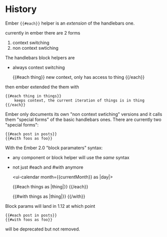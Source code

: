 # History

Ember `{{#each}}` helper is an _extension_ of the handlebars one.

currently in ember there are 2 forms

1. context switching
2. non context swtiching

The handlebars block helpers are

* always context switching

    {{#each thing}}
        new context, only has access to thing
    {{/each}}

then ember extended the them with

    {{#each thing in things}}
        keeps context, the current iteration of things is in thing
    {{/each}}

Ember only documents its own "non context swtiching" versions and it calls them
"special forms" of the basic handlebars ones. There are currently two "special forms":

```
{{#each post in posts}}
{{#with foos as foo}}
```

With the Ember 2.0 "block paramaters" syntax:

* any component or block helper will use the _same_ syntax
* not just #each and #with anymore

    <ui-calendar month={{currentMonth}} as |day|>
    </ui-calendar>

    {{#each things as |thing|}}
    {{/each}}

    {{#with things as |thing|}}
    {{/with}}


Block params will land in 1.12 at which point

```
{{#each post in posts}}
{{#with foos as foo}}
```

will be deprecated but not removed.
